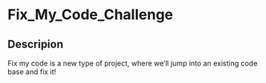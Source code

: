 # Fix_My_Code_Challenge

## Descripion
Fix my code is a new type of project, where we’ll jump into an existing code base and fix it!
